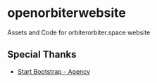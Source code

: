 # openorbiterwebsite

Assets and Code for orbiterorbiter.space website

## Special Thanks

* [Start Bootstrap - Agency](https://github.com/StartBootstrap/startbootstrap-agency)
